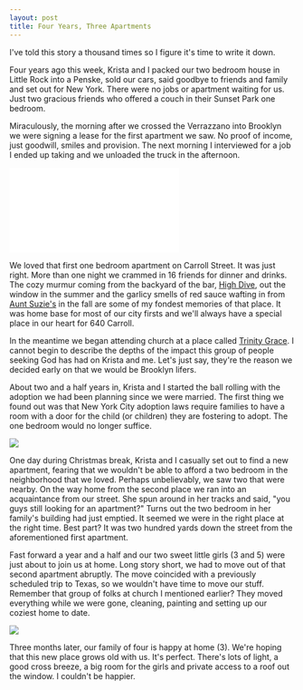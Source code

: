 ```yaml
---
layout: post
title: Four Years, Three Apartments
---
```


I've told this story a thousand times so I figure it's time to write it down.

Four years ago this week, Krista and I packed our two bedroom house in Little Rock into a Penske, sold our cars, said goodbye to friends and family and set out for New York. There were no jobs or apartment waiting for us. Just two gracious friends who offered a couch in their Sunset Park one bedroom.

Miraculously, the morning after we crossed the Verrazzano into Brooklyn we were signing a lease for the first apartment we saw. No proof of income, just goodwill, smiles and provision. The next morning I interviewed for a job I ended up taking and we unloaded the truck in the afternoon.

<p><div class="video"><iframe src="//www.youtube.com/embed/fwMY7YRkmPA?rel=0" frameborder="0" webkitallowfullscreen="" mozallowfullscreen="" allowfullscreen=""></iframe></div></p>

We loved that first one bedroom apartment on Carroll Street. It was just right. More than one night we crammed in 16 friends for dinner and drinks. The cozy murmur coming from the backyard of the bar, [High Dive](https://foursquare.com/v/high-dive-brooklyn-ny/4a07bae4f964a52096731fe3 "High Dive"), out the window in the summer and the garlicy smells of red sauce wafting in from [Aunt Suzie's](https://foursquare.com/v/aunt-suzies/44f46dedf964a52031381fe3 "Aunt Suzie's") in the fall are some of my fondest memories of that place. It was home base for most of our city firsts and we'll always have a special place in our heart for 640 Carroll.

In the meantime we began attending church at a place called [Trinity Grace](http://tgcparkslope.com/ "Trinity Grace Park Slope"). I cannot begin to describe the depths of the impact this group of people seeking God has had on Krista and me. Let's just say, they're the reason we decided early on that we would be Brooklyn lifers.

About two and a half years in, Krista and I started the ball rolling with the adoption we had been planning since we were married. The first thing we found out was that New York City adoption laws require families to have a room with a door for the child (or children) they are fostering to adopt. The one bedroom would no longer suffice.

<img src="http://i.imgur.com/iiVWDfS.gif" />

One day during Christmas break, Krista and I casually set out to find a new apartment, fearing that we wouldn't be able to afford a two bedroom in the neighborhood that we loved. Perhaps unbelievably, we saw two that were nearby. On the way home from the second place we ran into an acquaintance from our street. She spun around in her tracks and said, "you guys still looking for an apartment?" Turns out the two bedroom in her family's building had just emptied. It seemed we were in the right place at the right time. Best part? It was two hundred yards down the street from the aforementioned first apartment.

Fast forward a year and a half and our two sweet little girls (3 and 5) were just about to join us at home. Long story short, we had to move out of that second apartment abruptly. The move coincided with a previously scheduled trip to Texas, so we wouldn't have time to move our stuff. Remember that group of folks at church I mentioned earlier? They moved everything while we were gone, cleaning, painting and setting up our coziest home to date. 

<img src="http://i.imgur.com/lj9RI6i.gif" />

Three months later, our family of four is happy at home (3). We're hoping that this new place grows old with us. It's perfect. There's lots of light, a good cross breeze, a big room for the girls and private access to a roof out the window. I couldn't be happier.